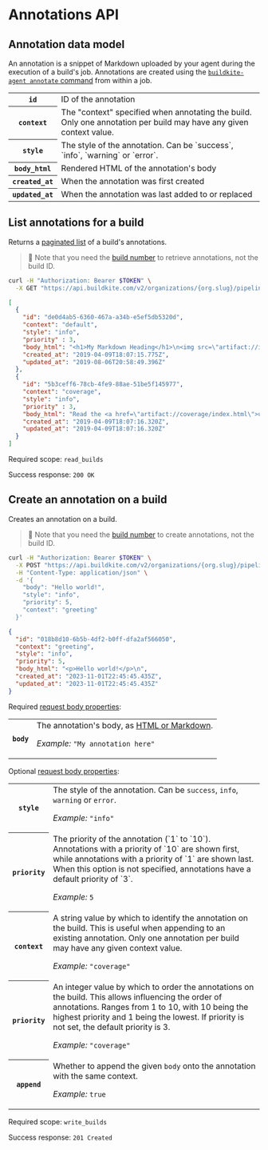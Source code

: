 # Annotations API


## Annotation data model

An annotation is a snippet of Markdown uploaded by your agent during the execution of a build's job. Annotations are created using the [`buildkite-agent annotate` command](/docs/agent/v3/cli-annotate) from within a job.

<table>
<tbody>
  <tr><th><code>id</code></th><td>ID of the annotation</td></tr>
  <tr><th><code>context</code></th><td>The "context" specified when annotating the build. Only one annotation per build may have any given context value.</td></tr>
  <tr><th><code>style</code></th><td>The style of the annotation. Can be `success`, `info`, `warning` or `error`.</td></tr>
  <tr><th><code>body_html</code></th><td>Rendered HTML of the annotation's body</td></tr>
  <tr><th><code>created_at</code></th><td>When the annotation was first created</td></tr>
  <tr><th><code>updated_at</code></th><td>When the annotation was last added to or replaced</td></tr>
</tbody>
</table>

## List annotations for a build

Returns a [paginated list](<%= paginated_resource_docs_url %>) of a build's annotations.

>📘
> Note that you need the <a href="/docs/apis/rest-api/builds#build-number-vs-build-id">build number</a> to retrieve annotations, not the build ID.

```bash
curl -H "Authorization: Bearer $TOKEN" \
  -X GET "https://api.buildkite.com/v2/organizations/{org.slug}/pipelines/{pipeline.slug}/builds/{build.number}/annotations"
```

```json
[
  {
    "id": "de0d4ab5-6360-467a-a34b-e5ef5db5320d",
    "context": "default",
    "style": "info",
    "priority" : 3,
    "body_html": "<h1>My Markdown Heading</h1>\n<img src=\"artifact://indy.png\" alt=\"Belongs in a museum\" height=250 />",
    "created_at": "2019-04-09T18:07:15.775Z",
    "updated_at": "2019-08-06T20:58:49.396Z"
  },
  {
    "id": "5b3ceff6-78cb-4fe9-88ae-51be5f145977",
    "context": "coverage",
    "style": "info",
    "priority" : 3,
    "body_html": "Read the <a href=\"artifact://coverage/index.html\">uploaded coverage report</a>",
    "created_at": "2019-04-09T18:07:16.320Z",
    "updated_at": "2019-04-09T18:07:16.320Z"
  }
]
```

Required scope: `read_builds`

Success response: `200 OK`

## Create an annotation on a build

Creates an annotation on a build.

>📘
> Note that you need the <a href="/docs/apis/rest-api/builds#build-number-vs-build-id">build number</a> to create annotations, not the build ID.

```bash
curl -H "Authorization: Bearer $TOKEN" \
  -X POST "https://api.buildkite.com/v2/organizations/{org.slug}/pipelines/{pipeline.slug}/builds/{build.number}/annotations" \
  -H "Content-Type: application/json" \
  -d '{
    "body": "Hello world!",
    "style": "info",
    "priority": 5,
    "context": "greeting"
  }'
```

```json
{
  "id": "018b8d10-6b5b-4df2-b0ff-dfa2af566050",
  "context": "greeting",
  "style": "info",
  "priority": 5,
  "body_html": "<p>Hello world!</p>\n",
  "created_at": "2023-11-01T22:45:45.435Z",
  "updated_at": "2023-11-01T22:45:45.435Z"
}
```

Required [request body properties](/docs/api#request-body-properties):

<table class="responsive-table">
<tbody>
  <tr>
    <th><code>body</code></th>
    <td>
      The annotation's body, as <a href="/docs/agent/v3/cli-annotate#supported-markdown-syntax">HTML or Markdown</a>.
      <p class="Docs__api-param-eg"><em>Example:</em> <code>"My annotation here"</code></p>
    </td>
  </tr>
</tbody>
</table>

Optional [request body properties](/docs/api#request-body-properties):

<table class="responsive-table">
<tbody>
  <tr>
    <th><code>style</code></th>
    <td>
      The style of the annotation. Can be <code>success</code>, <code>info</code>, <code>warning</code> or <code>error</code>.
      <p class="Docs__api-param-eg"><em>Example:</em> <code>"info"</code></p>
    </td>
  </tr>
  <tr>
    <th><code>priority</code></th>
    <td>
      The priority of the annotation (`1` to `10`). Annotations with a priority of `10` are shown first, while annotations with a priority of `1` are shown last. When this option is not specified, annotations have a default priority of `3`.
      <p class="Docs__api-param-eg"><em>Example:</em> <code>5</code></p>
    </td>
  </tr>
  <tr>
    <th><code>context</code></th>
    <td>
      A string value by which to identify the annotation on the build. This is useful when appending to an existing annotation. Only one annotation per build may have any given context value.
      <p class="Docs__api-param-eg"><em>Example:</em> <code>"coverage"</code></p>
    </td>
  </tr>
  <tr>
    <th><code>priority</code></th>
    <td>
      An integer value by which to order the annotations on the build. This allows influencing the order of annotations. Ranges from 1 to 10, with 10 being the highest priority and 1 being the lowest. If priority is not set, the default priority is 3.
      <p class="Docs__api-param-eg"><em>Example:</em> <code>"coverage"</code></p>
    </td>
  </tr>
  <tr>
    <th><code>append</code></th>
    <td>
      Whether to append the given <code>body</code> onto the annotation with the same context.
      <p class="Docs__api-param-eg"><em>Example:</em> <code>true</code></p>
    </td>
  </tr>
</tbody>
</table>

Required scope: `write_builds`

Success response: `201 Created`
